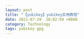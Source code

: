 ```yaml
---
layout: post
title: "【yubikey】yubikey实用教程"
date: 2021-07-29  10:02:59 +0800
category: Technology
tags: yubikey gpg
---
```


